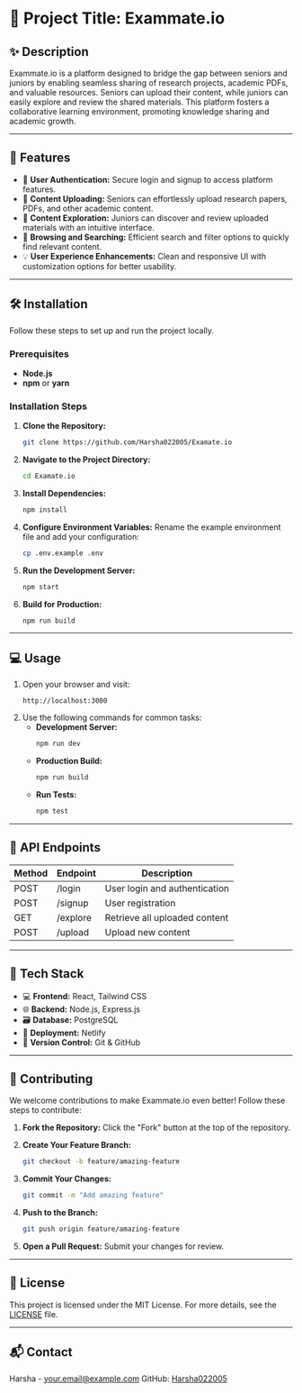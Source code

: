 # 📌 **Project Title:** Exammate.io

## ✨ **Description**
Exammate.io is a platform designed to bridge the gap between seniors and juniors by enabling seamless sharing of research projects, academic PDFs, and valuable resources. Seniors can upload their content, while juniors can easily explore and review the shared materials. This platform fosters a collaborative learning environment, promoting knowledge sharing and academic growth.

---

## 🚀 **Features**
- 🔑 **User Authentication:** Secure login and signup to access platform features.
- 📝 **Content Uploading:** Seniors can effortlessly upload research papers, PDFs, and other academic content.
- 👀 **Content Exploration:** Juniors can discover and review uploaded materials with an intuitive interface.
- 📂 **Browsing and Searching:** Efficient search and filter options to quickly find relevant content.
- 💡 **User Experience Enhancements:** Clean and responsive UI with customization options for better usability.

---

## 🛠️ **Installation**
Follow these steps to set up and run the project locally.

### **Prerequisites**
- **Node.js**
- **npm** or **yarn**

### **Installation Steps**
1. **Clone the Repository:**
   ```bash
   git clone https://github.com/Harsha022005/Examate.io
   ```
2. **Navigate to the Project Directory:**
   ```bash
   cd Examate.io
   ```
3. **Install Dependencies:**
   ```bash
   npm install
   ```
4. **Configure Environment Variables:**
   Rename the example environment file and add your configuration:
   ```bash
   cp .env.example .env
   ```
5. **Run the Development Server:**
   ```bash
   npm start
   ```
6. **Build for Production:**
   ```bash
   npm run build
   ```

---

## 💻 **Usage**
1. Open your browser and visit:
   ```
   http://localhost:3000
   ```
2. Use the following commands for common tasks:
   - **Development Server:**
     ```bash
     npm run dev
     ```
   - **Production Build:**
     ```bash
     npm run build
     ```
   - **Run Tests:**
     ```bash
     npm test
     ```

---

## 🔗 **API Endpoints**
| Method | Endpoint   | Description                          |
|-------|------------|--------------------------------------|
| POST  | /login      | User login and authentication         |
| POST  | /signup     | User registration                     |
| GET   | /explore    | Retrieve all uploaded content         |
| POST  | /upload     | Upload new content                    |

---

## 🧰 **Tech Stack**
- 💻 **Frontend:** React, Tailwind CSS
- 🌐 **Backend:** Node.js, Express.js
- 🗃️ **Database:** PostgreSQL
- 🚀 **Deployment:** Netlify
- 🔧 **Version Control:** Git & GitHub

---

## 📝 **Contributing**
We welcome contributions to make Exammate.io even better! Follow these steps to contribute:

1. **Fork the Repository:**
   Click the "Fork" button at the top of the repository.

2. **Create Your Feature Branch:**
   ```bash
   git checkout -b feature/amazing-feature
   ```

3. **Commit Your Changes:**
   ```bash
   git commit -m "Add amazing feature"
   ```

4. **Push to the Branch:**
   ```bash
   git push origin feature/amazing-feature
   ```

5. **Open a Pull Request:**
   Submit your changes for review.

---

## 📄 **License**
This project is licensed under the MIT License. For more details, see the [LICENSE](LICENSE) file.

---

## 📬 **Contact**
Harsha - [your.email@example.com](mailto:your.email@example.com)
GitHub: [Harsha022005](https://github.com/Harsha022005)

